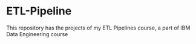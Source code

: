 # ETL-Pipeline
This repository has the projects of my ETL Pipelines course, a part of IBM Data Engineering course
